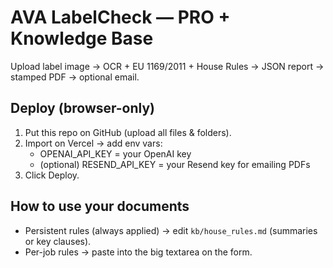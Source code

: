 
# AVA LabelCheck — PRO + Knowledge Base

Upload label image → OCR + EU 1169/2011 + House Rules → JSON report → stamped PDF → optional email.

## Deploy (browser-only)
1) Put this repo on GitHub (upload all files & folders).
2) Import on Vercel → add env vars:
   - OPENAI_API_KEY = your OpenAI key
   - (optional) RESEND_API_KEY = your Resend key for emailing PDFs
3) Click Deploy.

## How to use your documents
- Persistent rules (always applied) → edit `kb/house_rules.md` (summaries or key clauses).
- Per-job rules → paste into the big textarea on the form.
